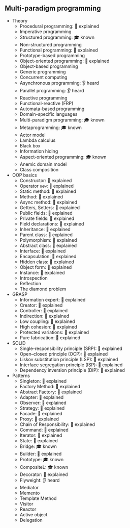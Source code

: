 ## Multi-paradigm programming

- Theory
  - Procedural programming: 🙋 explained
  - Imperative programming
  - Structured programming: 🎓 known
  - Non-structured programming
  - Functional programming: 🙋 explained
  - Prototype-based programming
  - Object-oriented programming: 🙋 explained
  - Object-based programming
  - Generic programming
  - Concurrent computing
  - Asynchronous programming: 👂 heard
  - Parallel programming: 👂 heard
  - Reactive programming
  - Functional-reactive (FRP)
  - Automata-based programming
  - Domain-specific languages
  - Multi-paradigm programming: 🎓 known
  - Metaprogramming: 🎓 known
  - Actor model
  - Lambda calculus
  - Black box
  - Information hiding
  - Aspect-oriented programming: 🎓 known
  - Anemic domain model
  - Class composition
- OOP basics
  - Constructor: 🙋 explained
  - Operator `new`: 🙋 explained
  - Static method: 🙋 explained
  - Method: 🙋 explained
  - Async method: 🙋 explained
  - Getters, Setters: 🙋 explained
  - Public fields: 🙋 explained
  - Private fields: 🙋 explained
  - Field declarations: 🙋 explained
  - Inheritance: 🙋 explained
  - Parent class: 🙋 explained
  - Polymorphism: 🙋 explained
  - Abstract class: 🙋 explained
  - Interface: 🙋 explained
  - Encapsulation: 🙋 explained
  - Hidden class: 🙋 explained
  - Object form: 🙋 explained
  - Instance: 🙋 explained
  - Introspection
  - Reflection
  - The diamond problem
- GRASP
  - Information expert: 🙋 explained
  - Creator: 🙋 explained
  - Controller: 🙋 explained
  - Indirection: 🙋 explained
  - Low coupling: 🙋 explained
  - High cohesion: 🙋 explained
  - Protected variations: 🙋 explained
  - Pure fabrication: 🙋 explained
- SOLID
  - Single-responsibility principle (SRP): 🙋 explained
  - Open–closed principle (OCP): 🙋 explained
  - Liskov substitution principle (LSP): 🙋 explained
  - Interface segregation principle (ISP): 🙋 explained
  - Dependency inversion principle (DIP): 🙋 explained
- Patterns
  - Singleton: 🙋 explained
  - Factory Method: 🙋 explained
  - Abstract Factory: 🙋 explained
  - Adapter: 🙋 explained
  - Observer: 🙋 explained
  - Strategy: 🙋 explained
  - Facade: 🙋 explained
  - Proxy: 🙋 explained
  - Chain of Responsibility: 🙋 explained
  - Command: 🙋 explained
  - Iterator: 🙋 explained
  - State: 🙋 explained
  - Bridge: 🎓 known
  - Builder: 🙋 explained
  - Prototype: 🎓 known
  - CompositeL: 🎓 known
  - Decorator: 🙋 explained
  - Flyweight: 👂 heard
  - Mediator
  - Memento
  - Template Method
  - Visitor
  - Reactor
  - Active object
  - Delegation
